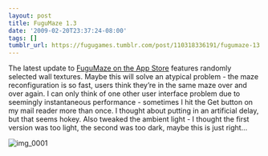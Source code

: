 ```yaml
---
layout: post
title: FuguMaze 1.3
date: '2009-02-20T23:37:24-08:00'
tags: []
tumblr_url: https://fugugames.tumblr.com/post/110318336191/fugumaze-13
---
```

The latest update to [FuguMaze on the App Store](http://itunes.apple.com/WebObjects/MZStore.woa/wa/viewSoftware?id=295808255&mt=8) features randomly selected wall textures. Maybe this will solve an atypical problem - the maze reconfiguration is so fast, users think they’re in the same maze over and over again. I can only think of one other user interface problem due to seemingly instantaneous performance - sometimes I hit the Get button on my mail reader more than once. I thought about putting in an artificial delay, but that seems hokey. Also tweaked the ambient light - I thought the first version was too light, the second was too dark, maybe this is just right…

![img_0001](http://itshardtofondlepenguins.com/wp-content/uploads/2009/02/img_0001.png "img\_0001")


